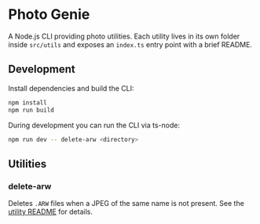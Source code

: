 # Photo Genie

A Node.js CLI providing photo utilities. Each utility lives in its own folder inside `src/utils` and exposes an `index.ts` entry point with a brief README.

## Development

Install dependencies and build the CLI:

```bash
npm install
npm run build
```

During development you can run the CLI via ts-node:

```bash
npm run dev -- delete-arw <directory>
```

## Utilities

### delete-arw

Deletes `.ARW` files when a JPEG of the same name is not present. See the [utility README](src/utils/delete-arw/README.md) for details.

